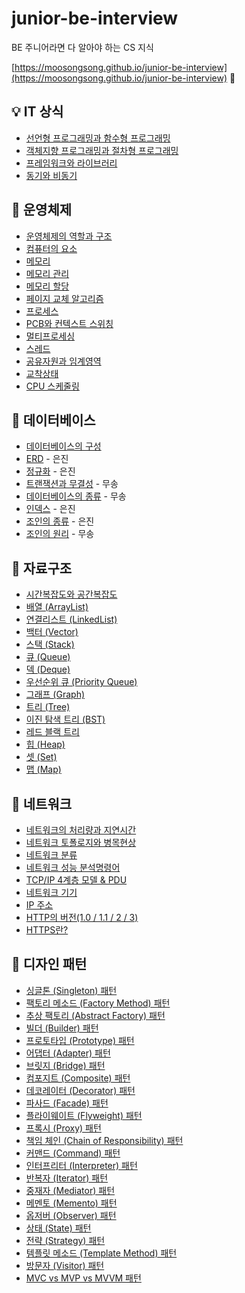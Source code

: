 # junior-be-interview

BE 주니어라면 다 알아야 하는 CS 지식

[https://moosongsong.github.io/junior-be-interview](https://moosongsong.github.io/junior-be-interview)
🎉

## 💡 IT 상식

- [선언형 프로그래밍과 함수형 프로그래밍](./00_IT상식/선언형%20함수형.md)
- [객체지향 프로그래밍과 절차형 프로그래밍](./00_IT상식/객체지향%20절차형.md)
- [프레임워크와 라이브러리](./00_IT상식/프레임워크와%20라이브러리.md)
- [동기와 비동기](./00_IT상식/동기와%20비동기.md)

## 💽 운영체제

- [운영체제의 역할과 구조](./04_운영체제/10_운영체제의%20역할과%20구조.md)
- [컴퓨터의 요소](./04_운영체제/20_컴퓨터의%20요소.md)
- [메모리](./04_운영체제/30_메모리.md)
- [메모리 관리](./04_운영체제/31_메모리관리.md)
- [메모리 할당](./04_운영체제/32_메모리할당.md)
- [페이지 교체 알고리즘](./04_운영체제/33_페이지교체알고리즘.md)
- [프로세스](./04_운영체제/40_프로세스.md)
- [PCB와 컨텍스트 스위칭](./04_운영체제/41_PCB_컨텍스트스위칭.md)
- [멀티프로세싱](./04_운영체제/42_멀티프로세싱.md)
- [스레드](./04_운영체제/50_스레드.md)
- [공유자원과 임계영역](./04_운영체제/51_공유자원과%20임계영역.md)
- [교착상태](./04_운영체제/52_교착상태.md)
- [CPU 스케줄링](./04_운영체제/60_CPU%20스케줄링.md)

## 💾 데이터베이스

- [데이터베이스의 구성](./05_데이터베이스/10_데이터페이스의%20구성.md)
- [ERD](./05_데이터베이스/20_ERD.md) - 은진
- [정규화](./05_데이터베이스/21_정규화.md) - 은진
- [트랜잭션과 무결성](./05_데이터베이스/30_트랜잭션과%20무결성.md) - 무송
- [데이터베이스의 종류](./05_데이터베이스/40_데이터베이스의%20종류.md) - 무송
- [인덱스](./05_데이터베이스/50_인덱스.md) -  은진
- [조인의 종류](./05_데이터베이스/60_조인의%20종류.md) - 은진
- [조인의 원리](./05_데이터베이스/70_조인의%20원리.md) - 무송

## 📐 자료구조

- [시간복잡도와 공간복잡도](./02_자료구조/01_시공간복잡도.md)
- [배열 (ArrayList)](./02_자료구조/02_배열.md)
- [연결리스트 (LinkedList)](./02_자료구조/03_연결리스트.md)
- [백터 (Vector)](./02_자료구조/04_백터.md)
- [스택 (Stack)](./02_자료구조/05_스택.md)
- [큐 (Queue)](./02_자료구조/06_큐.md)
- [덱 (Deque)](./02_자료구조/07_덱.md)
- [우선순위 큐 (Priority Queue)](./02_자료구조/08_우선순위큐.md)
- [그래프 (Graph)](./02_자료구조/09_그래프.md)
- [트리 (Tree)](./02_자료구조/10_트리.md)
- [이진 탐색 트리 (BST)](./02_자료구조/10_트리_이진탐색트리.md)
- [레드 블랙 트리](./02_자료구조/10_트리_레드블랙트리.md)
- [힙 (Heap)](./02_자료구조/11_힙.md)
- [셋 (Set)](./02_자료구조/12_셋.md)
- [맵 (Map)](./02_자료구조/13_맵.md)

## 🎡 네트워크

- [네트워크의 처리량과 지연시간](./03_네트워크/처리량%20지연시간.md)
- [네트워크 토폴로지와 병목현상](./03_네트워크/토폴로지와%20병목현상.md)
- [네트워크 분류](./03_네트워크/네트워크%20분류.md)
- [네트워크 성능 분석명령어](./03_네트워크/네트워크%20성능%20분석명령어.md)
- [TCP/IP 4계층 모델 & PDU](./03_네트워크/TCP%20IP%204게층.md)
- [네트워크 기기](./03_네트워크/네트워크기기.md)
- [IP 주소](./03_네트워크/IP.md)
- [HTTP의 버전(1.0 / 1.1 / 2 / 3)](./03_네트워크/HTTP%20버전.md)
- [HTTPS란?](./03_네트워크/HTTPS.md)

## 🧩 디자인 패턴

- [싱글톤 (Singleton) 패턴](./01_디자인패턴/01_싱글톤.md)
- [팩토리 메소드 (Factory Method) 패턴](./01_디자인패턴/02_팩토리메소드.md)
- [추상 팩토리 (Abstract Factory) 패턴](./01_디자인패턴/03_추상팩토리.md)
- [빌더 (Builder) 패턴](./01_디자인패턴/04_빌더.md)
- [프로토타입 (Prototype) 패턴](./01_디자인패턴/05_프로토타입.md)
- [어댑터 (Adapter) 패턴](./01_디자인패턴/06_어댑터.md)
- [브릿지 (Bridge) 패턴](./01_디자인패턴/07_브릿지.md)
- [컴포지트 (Composite) 패턴](./01_디자인패턴/08_컴포짓.md)
- [데코레이터 (Decorator) 패턴](./01_디자인패턴/09_데코레이터.md)
- [파사드 (Facade) 패턴](./01_디자인패턴/10_퍼사드.md)
- [플라이웨이트 (Flyweight) 패턴](./01_디자인패턴/11_플라이웨이트.md)
- [프록시 (Proxy) 패턴](./01_디자인패턴/12_프록시.md)
- [책임 체인 (Chain of Responsibility) 패턴](./01_디자인패턴/13_책임연쇄.md)
- [커맨드 (Command) 패턴](./01_디자인패턴/14_커맨드.md)
- [인터프리터 (Interpreter) 패턴](./01_디자인패턴/15_인터프리터.md)
- [반복자 (Iterator) 패턴](./01_디자인패턴/16_이터레이터.md)
- [중재자 (Mediator) 패턴](./01_디자인패턴/17_중재자.md)
- [메멘토 (Memento) 패턴](./01_디자인패턴/18_메멘토.md)
- [옵저버 (Observer) 패턴](./01_디자인패턴/19_옵저버.md)
- [상태 (State) 패턴](./01_디자인패턴/20_상태.md)
- [전략 (Strategy) 패턴](./01_디자인패턴/21_전략.md)
- [템플릿 메소드 (Template Method) 패턴](./01_디자인패턴/22_템플릿.md)
- [방문자 (Visitor) 패턴](./01_디자인패턴/23_방문자.md)
- [MVC vs MVP vs MVVM 패턴](./01_디자인패턴/MVC%20vs%20MVP%20vs%20MVVM%20패턴.md)
